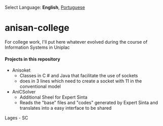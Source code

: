 Select Language: **English**, [Portuguese](https://github.com/AnisanWesley/anisan-college/blob/master/README-pt.md)

anisan-college
==============

For college work, I'll put here whatever evolved during the course of Information Systems in Uniplac 

#### Projects in this repository 
* Anisoket 
  *  Classes in C # and Java that facilitate the use of sockets 
  *  does in 3 lines which need to create a socket with 11 in the conventional model 
* AniCSolver 
  *  Additional Sheel for Expert Sinta
  *  Reads the "base" files and "codes" generated by Expert Sinta and translates into a easy interface to be shared



Lages - SC
